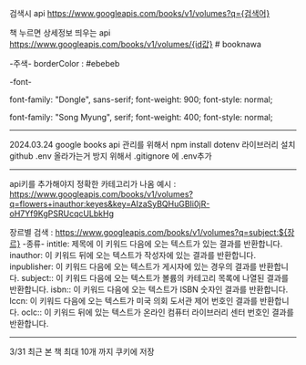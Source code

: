 검색시 api
https://www.googleapis.com/books/v1/volumes?q={검색어}

책 누르면 상세정보 띄우는 api
https://www.googleapis.com/books/v1/volumes/{id값} <!--id값 예시 : _0JqDwAAQBAJ--># booknawa

-주색-
borderColor : #ebebeb

-font-

font-family: "Dongle", sans-serif;
font-weight: 900;
font-style: normal;

font-family: "Song Myung", serif;
font-weight: 400;
font-style: normal;

-------
2024.03.24
google books api 관리를 위해서 npm install dotenv 라이브러리 설치
github .env 올라가는거 방지 위해서 .gitignore 에 .env추가


--------------------------
api키를 추가해야지 정확한 카테고리가 나옴
예시 : https://www.googleapis.com/books/v1/volumes?q=flowers+inauthor:keyes&key=AIzaSyBQHuGBIi0jR-oH7Yf9KgPSRUcqcULbkHg


장르별 검색 : https://www.googleapis.com/books/v1/volumes?q=subject:${장르}
-종류-
intitle: 제목에 이 키워드 다음에 오는 텍스트가 있는 결과를 반환합니다.
inauthor: 이 키워드 뒤에 오는 텍스트가 작성자에 있는 결과를 반환합니다.
inpublisher: 이 키워드 다음에 오는 텍스트가 게시자에 있는 경우의 결과를 반환합니다.
subject:: 이 키워드 다음에 오는 텍스트가 볼륨의 카테고리 목록에 나열된 결과를 반환합니다.
isbn:: 이 키워드 다음에 오는 텍스트가 ISBN 숫자인 결과를 반환합니다.
lccn: 이 키워드 다음에 오는 텍스트가 미국 의회 도서관 제어 번호인 결과를 반환합니다.
oclc:: 이 키워드 뒤에 있는 텍스트가 온라인 컴퓨터 라이브러리 센터 번호인 결과를 반환합니다.

--------------------------
3/31 최근 본 책 최대 10개 까지 쿠키에 저장